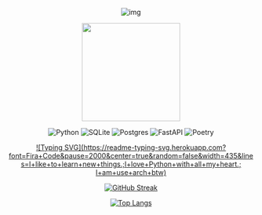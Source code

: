 <div align="center">
  
  ![img](https://github.com/KASSAS20/KASSAS20/blob/main/header.png)
  
  <div id="header" align="center">
    <img src="https://media2.giphy.com/media/v1.Y2lkPTc5MGI3NjExOTh6bWppeW93dXRjNGpheGdxY3p2dGExdzJlczkzN2Z5ZDZocmw2biZlcD12MV9pbnRlcm5hbF9naWZfYnlfaWQmY3Q9Zw/2IudUHdI075HL02Pkk/giphy.gif" width="200"/>
  </div>

  ![Python](https://img.shields.io/badge/python-3670A0?style=for-the-badge&logo=python&logoColor=ffdd54)
  ![SQLite](https://img.shields.io/badge/sqlite-%2307405e.svg?style=for-the-badge&logo=sqlite&logoColor=white)
  ![Postgres](https://img.shields.io/badge/postgres-%23316192.svg?style=for-the-badge&logo=postgresql&logoColor=white)
  ![FastAPI](https://img.shields.io/badge/FastAPI-005571?style=for-the-badge&logo=fastapi)
  ![Poetry](https://img.shields.io/badge/Poetry-%233B82F6.svg?style=for-the-badge&logo=poetry&logoColor=0B3D8D)

  [![Typing SVG](https://readme-typing-svg.herokuapp.com?font=Fira+Code&pause=2000&center=true&random=false&width=435&lines=I+like+to+learn+new+things.;I+love+Python+with+all+my+heart.; I+am+use+arch+btw)](https://git.io/typing-svg)  
  
  [![GitHub Streak](http://github-readme-streak-stats.herokuapp.com?user=WISDERFIN&theme=dark&background=000000)](vision-friendly-dark)   
  
  [![Top Langs](https://github-readme-stats.vercel.app/api/top-langs/?username=WISDERFIN&layout=compact&theme=dark)](https://github.com/anuraghazra/github-readme-stats) 
  

</div>


